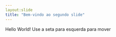 ```yaml
---
layout:slide
title: "Bem-vindo ao segundo slide"
---
```

Hello World! 
Use a seta para esquerda para mover
